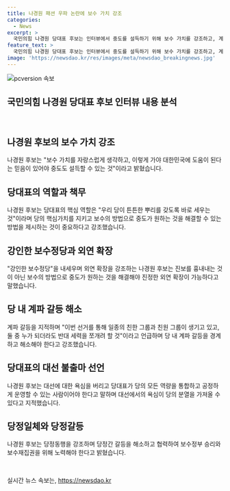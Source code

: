 ```yaml
---
title: 나경원 패션 우파 논란에 보수 가치 강조
categories:
  - News
excerpt: >
  국민의힘 나경원 당대표 후보는 인터뷰에서 중도를 설득하기 위해 보수 가치를 강조하고, 계파 갈등을 해결해야 한다고 강조했습니다. 그는 보수의 방법으로 중도를 설득하는 것이 외연 확장이라고 말하며, 강인한 보수정당을 강조했습니다. 나 후보는 대통령 경선에 출마하지 않겠다고 밝혔으며, 당대표가 대통령 지지율을 높여야 한다고 강조했습니다. 또한, 당정동행을 강조하고 계파 갈등을 해결해야 한다고 언급했습니다. 
feature_text: >
  국민의힘 나경원 당대표 후보는 인터뷰에서 중도를 설득하기 위해 보수 가치를 강조하고, 계파 갈등을 해결해야 한다고 강조했습니다. 그는 보수의 방법으로 중도를 설득하는 것이 외연 확장이라고 말하며, 강인한 보수정당을 강조했습니다. 나 후보는 대통령 경선에 출마하지 않겠다고 밝혔으며, 당대표가 대통령 지지율을 높여야 한다고 강조했습니다. 또한, 당정동행을 강조하고 계파 갈등을 해결해야 한다고 언급했습니다. 
image: 'https://newsdao.kr/res/images/meta/newsdao_breakingnews.jpg'
---
```


<p><img src="https://newsdao.kr/res/images/meta/newsdao_breakingnews.jpg" alt="pcversion 속보" /></p>

<h2>국민의힘 나경원 당대표 후보 인터뷰 내용 분석</h2>

<p data-ke-size="size16">&nbsp;</p>

<h2 data-ke-size="size26">나경원 후보의 보수 가치 강조</h2>

<p>나경원 후보는 "보수 가치를 자랑스럽게 생각하고, 이렇게 가야 대한민국에 도움이 된다는 믿음이 있어야 중도도 설득할 수 있는 것"이라고 밝혔습니다.</p>

<h2 data-ke-size="size26">당대표의 역할과 책무</h2>

<p>나경원 후보는 당대표의 핵심 역할은 "우리 당이 튼튼한 뿌리를 갖도록 바로 세우는 것"이라며 당의 핵심가치를 지키고 보수의 방법으로 중도가 원하는 것을 해결할 수 있는 방법을 제시하는 것이 중요하다고 강조했습니다.</p>

<h2 data-ke-size="size26">강인한 보수정당과 외연 확장</h2>

<p>"강인한 보수정당"을 내세우며 외연 확장을 강조하는 나경원 후보는 진보를 흉내내는 것이 아닌 보수의 방법으로 중도가 원하는 것을 해결해야 진정한 외연 확장이 가능하다고 말했습니다.</p>

<h2 data-ke-size="size26">당 내 계파 갈등 해소</h2>

<p>계파 갈등을 지적하며 "이번 선거를 통해 일종의 친한 그룹과 친원 그룹이 생기고 있고, 둘 중 누가 되더라도 반대 세력을 쪼개려 할 것"이라고 언급하며 당 내 계파 갈등을 경계하고 해소해야 한다고 강조했습니다.</p>

<h2 data-ke-size="size26">당대표의 대선 불출마 선언</h2>

<p>나경원 후보는 대선에 대한 욕심을 버리고 당대표가 당의 모든 역량을 통합하고 공정하게 운영할 수 있는 사람이어야 한다고 말하며 대선에서의 욕심이 당의 분열을 가져올 수 있다고 지적했습니다.</p>

<h2 data-ke-size="size26">당정일체와 당정갈등</h2>

<p>나경원 후보는 당정동행을 강조하며 당정간 갈등을 해소하고 협력하여 보수정부 승리와 보수재집권을 위해 노력해야 한다고 밝혔습니다.</p>

<p data-ke-size="size16">&nbsp;</p>
실시간 뉴스 속보는, <a href="https://newsdao.kr" rel="dofollow">https://newsdao.kr</a>


